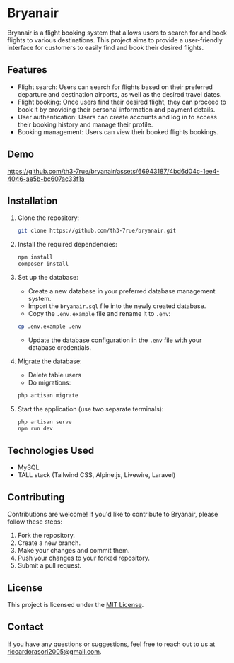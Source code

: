 # Bryanair

Bryanair is a flight booking system that allows users to search for and book flights to various destinations. This project aims to provide a user-friendly interface for customers to easily find and book their desired flights.

## Features

- Flight search: Users can search for flights based on their preferred departure and destination airports, as well as the desired travel dates.
- Flight booking: Once users find their desired flight, they can proceed to book it by providing their personal information and payment details.
- User authentication: Users can create accounts and log in to access their booking history and manage their profile.
- Booking management: Users can view their booked flights bookings.

## Demo

https://github.com/th3-7rue/bryanair/assets/66943187/4bd6d04c-1ee4-4046-ae5b-bc607ac33f1a

## Installation

1. Clone the repository:

   ```bash
   git clone https://github.com/th3-7rue/bryanair.git
   ```

2. Install the required dependencies:

   ```bash
   npm install
   composer install
   ```

3. Set up the database:

   - Create a new database in your preferred database management system.
   - Import the `bryanair.sql` file into the newly created database.
   - Copy the `.env.example` file and rename it to `.env`:

   ```bash
   cp .env.example .env
   ```

   - Update the database configuration in the `.env` file with your database credentials.

4. Migrate the database:
    - Delete table users
    - Do migrations:
   ```bash
   php artisan migrate
   ```

5. Start the application (use two separate terminals):

   ```bash
   php artisan serve
   npm run dev
   ```

## Technologies Used

- MySQL
- TALL stack (Tailwind CSS, Alpine.js, Livewire, Laravel)

## Contributing

Contributions are welcome! If you'd like to contribute to Bryanair, please follow these steps:

1. Fork the repository.
2. Create a new branch.
3. Make your changes and commit them.
4. Push your changes to your forked repository.
5. Submit a pull request.

## License

This project is licensed under the [MIT License](LICENSE).

## Contact

If you have any questions or suggestions, feel free to reach out to us at [riccardorasori2005@gmail.com](mailto:riccardorasori2005@gmail.com).

